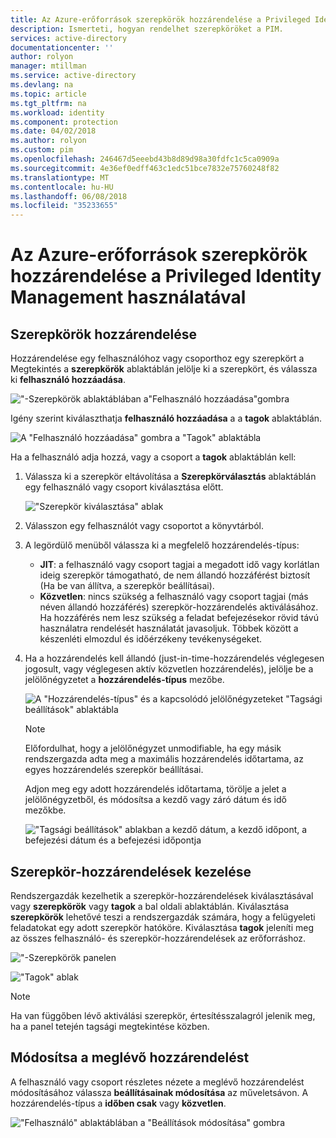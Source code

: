 ```yaml
---
title: Az Azure-erőforrások szerepkörök hozzárendelése a Privileged Identity Management használatával |} Microsoft Docs
description: Ismerteti, hogyan rendelhet szerepköröket a PIM.
services: active-directory
documentationcenter: ''
author: rolyon
manager: mtillman
ms.service: active-directory
ms.devlang: na
ms.topic: article
ms.tgt_pltfrm: na
ms.workload: identity
ms.component: protection
ms.date: 04/02/2018
ms.author: rolyon
ms.custom: pim
ms.openlocfilehash: 246467d5eeebd43b8d89d98a30fdfc1c5ca0909a
ms.sourcegitcommit: 4e36ef0edff463c1edc51bce7832e75760248f82
ms.translationtype: MT
ms.contentlocale: hu-HU
ms.lasthandoff: 06/08/2018
ms.locfileid: "35233655"
---
```

# <a name="assign-roles-for-azure-resources-by-using-privileged-identity-management"></a>Az Azure-erőforrások szerepkörök hozzárendelése a Privileged Identity Management használatával

## <a name="assign-roles"></a>Szerepkörök hozzárendelése

Hozzárendelése egy felhasználóhoz vagy csoporthoz egy szerepkört a Megtekintés a **szerepkörök** ablaktáblán jelölje ki a szerepkört, és válassza ki **felhasználó hozzáadása**. 

!["-Szerepkörök ablaktáblában a"Felhasználó hozzáadása"gombra](media/azure-pim-resource-rbac/rbac-assign-roles-1.png)

Igény szerint kiválaszthatja **felhasználó hozzáadása** a a **tagok** ablaktáblán.

![A "Felhasználó hozzáadása" gombra a "Tagok" ablaktábla](media/azure-pim-resource-rbac/rbac-assign-roles-2.png)


Ha a felhasználó adja hozzá, vagy a csoport a **tagok** ablaktáblán kell: 

1. Válassza ki a szerepkör eltávolítása a **Szerepkörválasztás** ablaktáblán egy felhasználó vagy csoport kiválasztása előtt.

   !["Szerepkör kiválasztása" ablak](media/azure-pim-resource-rbac/rbac-assign-roles-select-role.png)

2. Válasszon egy felhasználót vagy csoportot a könyvtárból.

3. A legördülő menüből válassza ki a megfelelő hozzárendelés-típus: 

   - **JIT**: a felhasználó vagy csoport tagjai a megadott idő vagy korlátlan ideig szerepkör támogatható, de nem állandó hozzáférést biztosít (Ha be van állítva, a szerepkör beállításai). 
   - **Közvetlen**: nincs szükség a felhasználó vagy csoport tagjai (más néven állandó hozzáférés) szerepkör-hozzárendelés aktiválásához. Ha hozzáférés nem lesz szükség a feladat befejezésekor rövid távú használatra rendelését használatát javasoljuk. Többek között a készenléti elmozdul és időérzékeny tevékenységeket.

4. Ha a hozzárendelés kell állandó (just-in-time-hozzárendelés véglegesen jogosult, vagy véglegesen aktív közvetlen hozzárendelés), jelölje be a jelölőnégyzetet a **hozzárendelés-típus** mezőbe.

   ![A "Hozzárendelés-típus" és a kapcsolódó jelölőnégyzeteket "Tagsági beállítások" ablaktábla](media/azure-pim-resource-rbac/rbac-assign-roles-settings.png)

   >[!NOTE]
   >Előfordulhat, hogy a jelölőnégyzet unmodifiable, ha egy másik rendszergazda adta meg a maximális hozzárendelés időtartama, az egyes hozzárendelés szerepkör beállításai.

   Adjon meg egy adott hozzárendelés időtartama, törölje a jelet a jelölőnégyzetből, és módosítsa a kezdő vagy záró dátum és idő mezőkbe.

   !["Tagsági beállítások" ablakban a kezdő dátum, a kezdő időpont, a befejezési dátum és a befejezési időpontja](media/azure-pim-resource-rbac/rbac-assign-roles-duration.png)


## <a name="manage-role-assignments"></a>Szerepkör-hozzárendelések kezelése

Rendszergazdák kezelhetik a szerepkör-hozzárendelések kiválasztásával vagy **szerepkörök** vagy **tagok** a bal oldali ablaktáblán. Kiválasztása **szerepkörök** lehetővé teszi a rendszergazdák számára, hogy a felügyeleti feladatokat egy adott szerepkör hatóköre. Kiválasztása **tagok** jeleníti meg az összes felhasználó- és szerepkör-hozzárendelések az erőforráshoz.

!["-Szerepkörök panelen](media/azure-pim-resource-rbac/rbac-assign-roles-roles.png)

!["Tagok" ablak](media/azure-pim-resource-rbac/rbac-assign-roles-members.png)

>[!NOTE]
Ha van függőben lévő aktiválási szerepkör, értesítésszalagról jelenik meg, ha a panel tetején tagsági megtekintése közben.


## <a name="modify-existing-assignments"></a>Módosítsa a meglévő hozzárendelést

A felhasználó vagy csoport részletes nézete a meglévő hozzárendelést módosításához válassza **beállításainak módosítása** az műveletsávon. A hozzárendelés-típus a **időben csak** vagy **közvetlen**.

!["Felhasználó" ablaktáblában a "Beállítások módosítása" gombra](media/azure-pim-resource-rbac/rbac-assign-role-manage.png)
